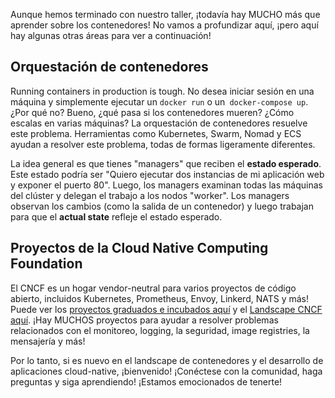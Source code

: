 
Aunque hemos terminado con nuestro taller, ¡todavía hay MUCHO más que aprender sobre los contenedores! 
No vamos a profundizar aquí, ¡pero aquí hay algunas otras áreas para ver a continuación!

## Orquestación de contenedores

Running containers in production is tough. No desea iniciar sesión en una máquina y simplemente ejecutar un `docker run`
o un` docker-compose up`. ¿Por qué no? Bueno, ¿qué pasa si los contenedores mueren? ¿Cómo escalas en varias máquinas? La
orquestación de contenedores resuelve este problema. Herramientas como Kubernetes, Swarm, Nomad y ECS ayudan a resolver
este problema, todas de formas ligeramente diferentes.

La idea general es que tienes "managers" que reciben el **estado esperado**. Este estado podría ser "Quiero ejecutar dos 
instancias de mi aplicación web y exponer el puerto 80". Luego, los managers examinan todas las máquinas del clúster y 
delegan el trabajo a los nodos "worker". Los managers observan los cambios (como la salida de un contenedor) y luego 
trabajan para que el **actual state** refleje el estado esperado.


## Proyectos de la Cloud Native Computing Foundation

El CNCF es un hogar vendor-neutral para varios proyectos de código abierto, incluidos Kubernetes, Prometheus, Envoy, 
Linkerd, NATS y más! Puede ver los [proyectos graduados e incubados aquí](https://www.cncf.io/projects/) y el 
[Landscape CNCF aquí](https://landscape.cncf.io/). ¡Hay MUCHOS proyectos para ayudar a resolver problemas relacionados 
con el monitoreo, logging, la seguridad, image registries, la mensajería y más!

Por lo tanto, si es nuevo en el landscape de contenedores y el desarrollo de aplicaciones cloud-native, ¡bienvenido! 
¡Conéctese con la comunidad, haga preguntas y siga aprendiendo! ¡Estamos emocionados de tenerte!
